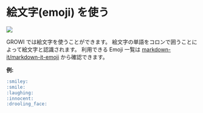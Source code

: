 # 絵文字(emoji) を使う

![](/assets/images/emoji.png)

GROWI では絵文字を使うことができます。
絵文字の単語をコロンで囲うことによって絵文字と認識されます。
利用できる Emoji 一覧は [markdown-it/markdown-it-emoji](https://github.com/markdown-it/markdown-it-emoji/blob/master/lib/data/light.json) から確認できます。

**例:**

```markdown
:smiley:
:smile:
:laughing:
:innocent:
:drooling_face:
```

